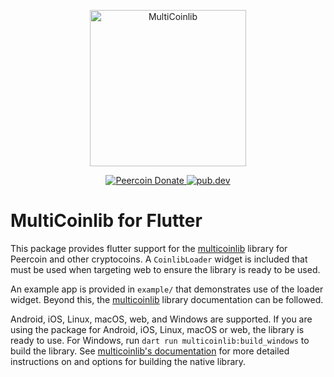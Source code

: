 <p align="center">
  <img
    src="https://raw.githubusercontent.com/peercoin/multicoinlib/master/logo.svg"
    alt="MultiCoinlib"
    width="250px"
  >
</p>

<p align="center">
  <a href="https://chainz.cryptoid.info/ppc/address.dws?p77CZFn9jvg9waCzKBzkQfSvBBzPH1nRre">
    <img src="https://badgen.net/badge/peercoin/Donate/green?icon=https://raw.githubusercontent.com/peercoin/media/84710cca6c3c8d2d79676e5260cc8d1cd729a427/Peercoin%202020%20Logo%20Files/01.%20Icon%20Only/Inside%20Circle/Transparent/Green%20Icon/peercoin-icon-green-transparent.svg" alt="Peercoin Donate">
  </a>
  <a href="https://pub.dev/packages/coinlib_flutter">
    <img alt="pub.dev" src="https://img.shields.io/pub/v/coinlib_flutter?logo=dart&label=pub.dev">
  </a>
</p>

# MultiCoinlib for Flutter

This package provides flutter support for the
[multicoinlib](https://pub.dev/packages/multicoinlib) library for Peercoin and
other cryptocoins. A `CoinlibLoader` widget is included that must be used when
targeting web to ensure the library is ready to be used.

An example app is provided in `example/` that demonstrates use of the loader
widget. Beyond this, the [multicoinlib](https://pub.dev/packages/multicoinlib) library
documentation can be followed.

Android, iOS, Linux, macOS, web, and Windows are supported. If you are using the
package for Android, iOS, Linux, macOS or web, the library is ready to use. For
Windows, run `dart run multicoinlib:build_windows` to build the library. See
[multicoinlib's documentation](https://pub.dev/packages/multicoinlib) for more detailed
instructions on and options for building the native library.
